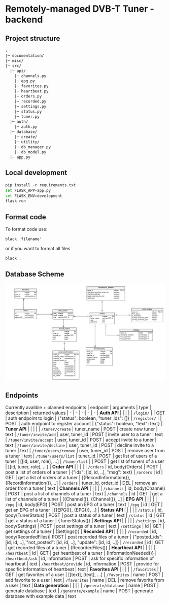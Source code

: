 # Remotely-managed DVB-T Tuner - backend 

## Project structure
```
.
|─ documentation/
|─ misc/
|─ src/
  |─ api/                 
    |─ channels.py
    |─ epg.py
    |─ favorites.py
    |─ heartbeat.py
    |─ orders.py
    |─ recorded.py
    |─ settings.py
    |─ status.py
    |─ tuner.py
  |─ auth/                 
    |─ auth.py
  |─ database/
    |─ create/
    |─ utility/
    |─ db_manager.py
    |─ db_model.py
  |─ app.py
```

## Local development
```python
pip install -r requirements.txt
set FLASK_APP=app.py
set FLASK_ENV=development
flask run
```

## Format code
To format code use:
```
black 'filename'
```
or if you want to format all files
```
black .
```

## Database Scheme
![db-scheme](documentation/dbscheme.png)



## Endpoints

Currently avalible + planned endpoints
| endpoint                |  arguments             | type  | description                                       | returned values
| -                       | -                      | -     | -                                                 |  - 
| **Auth API**            |                        |       |                                                   |
| `/login/`               |                        | GET   | auth endpoint to login                            | {"status": boolean, "tuner_ids": []}
| `/register/`            |                        | POST  | auth endpoint to register account                 | {"status": boolean, "text": text}
| **Tuner API**           |                        |       |                                                   |
| `/tuner/create`         | tuner_name             | POST  | create new tuner                                  | text
| `/tuner/invite/add`     | user, tuner_id         | POST  | invite user to a tuner                            | text
| `/tuner/invite/accept`  | user, tuner_id         | POST  | accept invite to a tuner                          | text
| `/tuner/invite/decline` | user, tuner_id         | POST  | decline invite to a tuner                         | text
| `/tuner/users/remove`   | user, tuner_id         | POST  | remove user from a tuner                          | text
| `/tuner/users/list`     | tuner_id               | POST  | get list of users of a tuner                      | [[id, user, role], ...]
| `/tuner/list`           |                        | POST  | get list of tuners of a user                      | [[id, tuner, role], ...] 
| **Order API**           |                        |       |                                                   |
| `/orders`               | id, body(Orders)       | POST  | post a list of orders of a tuner                  | {"ids": [id, id, ..], "msg": text}
| `/orders`               | id                     | GET   | get a list of orders of a tuner                   | [{RecordInformation()}, {RecordInformation()}, ..]
| `/orders`               | tuner_id, order_id     | DEL   | remove an order from a tuner                      | text
| **Channels API**        |                        |       |                                                   |
| `/channels`             | id, body(Channel)      | POST  | post a list of channels of a tuner                | text
| `/channels`             | id                     | GET   | get a list of channels of a tuner                 | [{Channel()}, {Channel()}, ..]
| **EPG API**             |                        |       |                                                   |
| `/epg`                  | id, body(EPG)          | POST  | post an EPG of a tuner                            | text
| `/epg`                  | id                     | GET   | get an EPG of a tuner                             | [{EPG()}, {EPG()}, ..]
| **Status API**          |                        |       |                                                   |
| `/status`               | id, body(TunerStatus)  | POST  | post a status of a tuner                          | text
| `/status`               | id                     | GET   | get a status of a tuner                           | {TunerStatus()}
| **Settings API**        |                        |       |                                                   |
| `/settings`             | id, body(Settings)     | POST  | post settings of a tuner                          | text
| `/settings`             | id                     | GET   | get settings of a tuner                           | {Settings()}
| **Recorded API**        |                        |       |                                                   |
| `/recorded`             | id, body(RecordedFiles)| POST  | post recorded files of a tuner                    | {"posted_ids": [id, id, ..], "not_posted": [id, id, ..], "update": [id, id, ..]}
| `/recorded`             | id                     | GET   | get recorded files of a tuner                     | {RecordedFiles()}
| **Heartbeat API**       |                        |       |                                                   |
| `/heartbeat`            | id                     | GET   | get heartbeat of a tuner                          | {InformationNeeded()}
| `/heartbeat/ask`        | id, information        | POST  | ask for specific information of heartbeat         | text
| `/heartbeat/provide`    | id, information        | POST  | provide for specific information of heartbeat     | text
| **Favorites API**       |                        |       |                                                   |
| `/favorites`            |                        | GET   | get favorites of a user                           | [[text], [text], ...]
| `/favorites`            | name                   | POST  | add favorite to a user                            | text
| `/favorites`            | name                   | DEL   | remove favorite from a user                       | text
| **Data generation**     |                        |       |                                                   |
| `/generate/database`    | name                   | POST  | generate database                                 | text
| `/generate/example`     | name                   | POST  | generate database with example data               | text